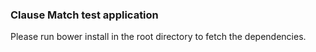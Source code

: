 ### Clause Match test application

Please run bower install in the root directory to fetch the dependencies.
